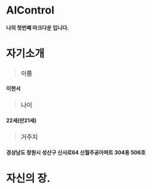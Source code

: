 # AIControl

#### 나의 첫번째 마크다운 입니다.

자기소개 
========

> ### 이름
#### 이현서

> ### 나이
#### 22세(만21세)

> ### 거주지
#### 경상남도 창원시 성산구 신사로64 신월주공아파트 304동 506호 

자신의 장.
==============
